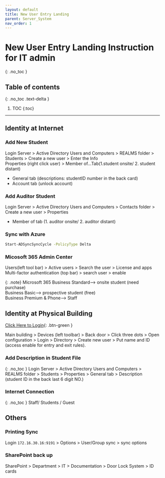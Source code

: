 ```yaml
---
layout: default
title: New User Entry Landing
parent: Server_System
nav_order: 1
---
```


# New User Entry Landing Instruction for IT admin
{: .no_toc }

## Table of contents
{: .no_toc .text-delta }

1. TOC
{:toc}

---

## Identity at Internet

### Add New Student
Login Server > Active Directory Users and Computers > REALMS folder > Students > Create a new user > Enter the Info  
Properties (right click user) > Member of...Tab(1.student onsite/ 2. student distant)
- General tab (descriptions: studentID number in the back card) 
- Account tab (unlock account)  

### Add Auditor Student
Login Server > Active Directory Users and Computers > Contacts folder > Create a new user > Properties  
- Member of tab (1. auditor onsite/ 2. auditor distant)  

### Sync with Azure 
```bash
Start-ADSyncSyncCycle -PolicyType Delta
```

### Micosoft 365 Admin Center 
Users(left tool bar) > Active users > Search the user > License and apps  
Multi-factor authentication (top bar) > search user > enable  

{: .note}
Microsoft 365 Business Standard--> onsite student (need purchase)  
Business Basic--> prospective student (free)  
Business Premium & Phone--> Staff  


## Identity at Physical Building

[Click Here to Login](https://my2n.com/){: .btn-green }  

Main building > Devices (left toolbar) > Back door >  Click three dots > Open configuration > Login > Directory > Create new user > Put name and ID (access enable for entry and exit rules).  


### Add Description in Student File
{: .no_toc }
Login Server > Active Directory Users and Computers > REALMS folder > Students > Properties > General tab > Description (student ID in the back last 6 digit NO.)  

### Internet Connection
{: .no_toc }
Staff/ Students / Guest  

## Others
### Printing Sync
Login `172.16.30.16:9191` > Options > User/Group sync > sync options  

### SharePoint back up  
SharePoint > Department > IT > Documentation > Door Lock System > ID cards  






